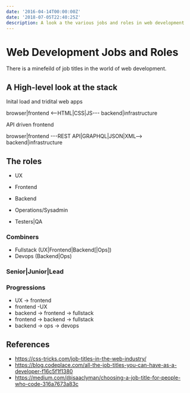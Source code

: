 ```yaml
---
date: '2016-04-14T00:00:00Z'
date: '2018-07-05T22:40:25Z'
description: A look a the various jobs and roles in web development
---
```


# Web Development Jobs and Roles

There is a minefeild of job titles in the world of web development.

## A High-level look at the stack

Inital load and tridital web apps

browser|frontend <--HTML|CSS|JS--- backend|infrastructure

API driven frontend

browser|frontend ---REST API|GRAPHQL|JSON|XML--> backend|infrastructure

## The roles

* UX
* Frontend
* Backend
* Operations/Sysadmin

* Testers|QA

### Combiners

* Fullstack (UX|Frontend|Backend[|Ops])
* Devops (Backend|Ops)

### Senior|Junior|Lead

### Progressions

* UX -> frontend
* frontend -UX
* backend -> frontend -> fullstack
* frontend -> backend -> fullstack
* backend -> ops -> devops

## References

* https://css-tricks.com/job-titles-in-the-web-industry/
* https://blog.codeplace.com/all-the-job-titles-you-can-have-as-a-developer-f16c5f1f1380
* https://medium.com/@isaaclyman/choosing-a-job-title-for-people-who-code-316a7673a83c
